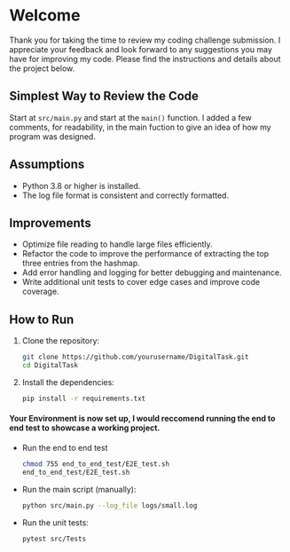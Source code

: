# Welcome

Thank you for taking the time to review my coding challenge submission. I appreciate your feedback and look forward to any suggestions you may have for improving my code. Please find the instructions and details about the project below.

## Simplest Way to Review the Code

Start at `src/main.py` and start at the `main()` function. I added a few comments, for readability, in the main fuction to give an idea of how my program was designed. 

## Assumptions
- Python 3.8 or higher is installed.
- The log file format is consistent and correctly formatted.

## Improvements
- Optimize file reading to handle large files efficiently.
- Refactor the code to improve the performance of extracting the top three entries from the hashmap.
- Add error handling and logging for better debugging and maintenance.
- Write additional unit tests to cover edge cases and improve code coverage.

## How to Run
1. Clone the repository:
    ```sh
    git clone https://github.com/yourusername/DigitalTask.git
    cd DigitalTask
    ```
2. Install the dependencies:
    ```sh
    pip install -r requirements.txt
    ```

#### Your Environment is now set up, I would reccomend running the end to end test to showcase a working project.

- Run the end to end test
    ```sh
    chmod 755 end_to_end_test/E2E_test.sh
    end_to_end_test/E2E_test.sh
    ```

- Run the main script (manually):
    ```sh
    python src/main.py --log_file logs/small.log
    ```
- Run the unit tests:
    ```sh
    pytest src/Tests
    ```

